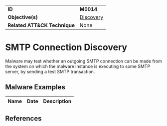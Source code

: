 |||
|---------|------------------------|
|**ID**|**M0014**|
|**Objective(s)**|[Discovery](https://github.com/MBCProject/mbc-markdown/tree/master/discovery)|
|**Related ATT&CK Technique**|None|


SMTP Connection Discovery
=========================
Malware may test whether an outgoing SMTP connection can be made from the system on which the malware instance is executing to some SMTP server, by sending a test SMTP transaction. 

Malware Examples
----------------
|Name|Date|Description|
|-----------------------------|--------|-----------------------------|


References
----------
